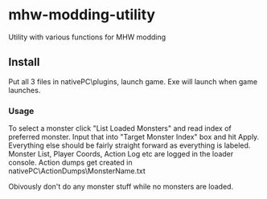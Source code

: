 # mhw-modding-utility
Utility with various functions for MHW modding

## Install
Put all 3 files in nativePC\plugins, launch game. Exe will launch when game launches.

### Usage
To select a monster click "List Loaded Monsters" and read index of preferred monster. Input that into "Target Monster Index" box and hit Apply.
Everything else should be fairly straight forward as everything is labeled.
Monster List, Player Coords, Action Log etc are logged in the loader console.
Action dumps get created in nativePC\ActionDumps\MonsterName.txt

Obivously don't do any monster stuff while no monsters are loaded.
